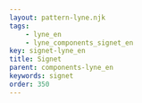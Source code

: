 ```yaml
---
layout: pattern-lyne.njk
tags: 
    - lyne_en
    - lyne_components_signet_en
key: signet-lyne_en
title: Signet
parent: components-lyne_en
keywords: signet
order: 350
---
```

